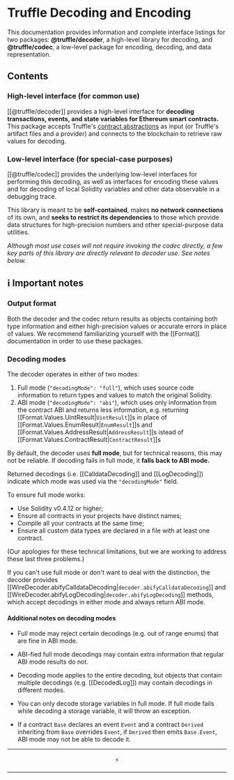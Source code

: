 # Truffle Decoding and Encoding

This documentation provides information and complete interface listings for
two packages: **@truffle/decoder**, a high-level library for decoding, and
**@truffle/codec**, a low-level package for encoding, decoding, and data
representation.


## Contents

### High-level interface (for common use)

[[@truffle/decoder]] provides a high-level interface for **decoding
transactions, events, and state variables for Ethereum smart contracts.**
This package accepts Truffle's
[contract abstractions](https://www.trufflesuite.com/docs/truffle/reference/contract-abstractions)
as input (or Truffle's artifact files and a provider) and connects to the
blockchain to retrieve raw values for decoding.

### Low-level interface (for special-case purposes)

[[@truffle/codec]] provides the underlying low-level interfaces for performing
this decoding, as well as interfaces for encoding these values and for
decoding of local Solidity variables and other
data observable in a debugging trace.

This library is meant to be **self-contained**, makes **no network connections** of its
own, and **seeks to restrict its dependencies** to those which provide data
structures for high-precision numbers and other special-purpose data utilities.

_Although most use cases will not require invoking the codec directly, a
few key parts of this library are directly relevant to decoder use. See
notes below._

## ℹ️ Important notes

### Output format

Both the decoder and the codec return results as objects containing both type
information and either high-precision values or accurate errors in place of
values. We recommend familiarizing yourself with the [[Format]] documentation
in order to use these packages.

### Decoding modes

The decoder operates in either of two modes:
  1. Full mode (`"decodingMode": "full"`), which uses source code information
     to return types and values to match the original Solidity.
  2. ABI mode (`"decodingMode": "abi"`), which uses only information from the
     contract ABI and returns less information, e.g. returning
     [[Format.Values.UintResult|`UintResult`]]s in place of
     [[Format.Values.EnumResult|`EnumResult`]]s
     and [[Format.Values.AddressResult|`AddressResult`]]s istead of
     [[Format.Values.ContractResult|`ContractResult`]]s

By default, the decoder uses **full mode**, but for technical reasons, this may
not be reliable. If decoding fails in full mode, it **falls back to ABI mode.**

Returned decodings (i.e. [[CalldataDecoding]] and [[LogDecoding]]) indicate
which mode was used via the `"decodingMode"` field.

To ensure full mode works:
  * Use Solidity v0.4.12 or higher;
  * Ensure all contracts in your projects have distinct names;
  * Compile all your contracts at the same time;
  * Ensure all custom data types are declared in a file with at least one contract.

(Our apologies for these technical limitations, but we are working to address
these last three problems.)

If you can't use full mode or don't want to deal with the distinction,
the decoder provides
[[WireDecoder.abifyCalldataDecoding|`decoder.abifyCalldataDecoding`]]
and [[WireDecoder.abifyLogDecoding|`decoder.abifyLogDecoding`]] methods,
which accept decodings in either mode and always return ABI mode.

#### Additional notes on decoding modes

- Full mode may reject certain decodings (e.g. out of range enums) that are
  fine in ABI mode.

- ABI-fied full mode decodings may contain extra information that regular ABI
  mode results do not.

- Decoding mode applies to the entire decoding, but objects that contain
  multiple decodings (e.g. [[DecodedLog]]) may contain decodings in different
  modes.

- You can only decode storage variables in full mode. If full mode fails
  while decoding a storage variable, it will throw an exception.

- If a contract `Base` declares an event `Event` and a contract `Derived`
  inheriting from `Base` overrides `Event`, if `Derived` then emits
  `Base.Event`, ABI mode may not be able to decode it.

---

<p align="center">
⚡
</p>

---
